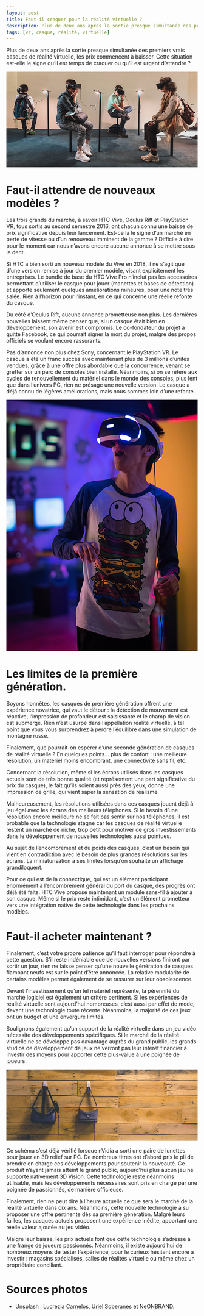 ```yaml
---
layout: post
title: Faut-il craquer pour la réalité virtuelle ?
description: Plus de deux ans après la sortie presque simultanée des premiers vrais casques de réalité virtuelle, les prix commencent à baisser. Est-ce le moment de craquer ou est-il urgent d’attendre ?
tags: [vr, casque, réalité, virtuelle]
---
```


Plus de deux ans après la sortie presque simultanée des premiers vrais casques de réalité virtuelle, les prix commencent à baisser. Cette situation est-elle le signe qu’il est temps de craquer ou qu’il est urgent d’attendre ?

<picture>
  <source srcset="/assets/images/articles/2018/vr/lucrezia-carnelos-1081230-unsplash.webp" type="image/webp">
  <source srcset="/assets/images/articles/2018/vr/lucrezia-carnelos-1081230-unsplash.jpg" type="image/jpeg"> 
  <img src="/assets/images/articles/2018/vr/lucrezia-carnelos-1081230-unsplash.jpg" >
</picture>

# Faut-il attendre de nouveaux modèles ?

Les trois grands du marché, à savoir HTC Vive, Oculus Rift et PlayStation VR, tous sortis au second semestre 2016, ont chacun connu une baisse de prix significative depuis leur lancement. Est-ce là le signe d’un marché en perte de vitesse ou d’un renouveau imminent de la gamme ? Difficile à dire pour le moment car nous n’avons encore aucune annonce à se mettre sous la dent.

Si HTC a bien sorti un nouveau modèle du Vive en 2018, il ne s’agit que d’une version remise à jour du premier modèle, visant explicitement les entreprises. Le bundle de base du HTC Vive Pro n’inclut pas les accessoires permettant d’utiliser le casque pour jouer (manettes et bases de détection) et apporte seulement quelques améliorations mineures, pour une note très salée. Rien à l’horizon pour l’instant, en ce qui concerne une réelle refonte du casque.

Du côté d’Oculus Rift, aucune annonce prometteuse non plus. Les dernières nouvelles laissent même penser que, si un casque était bien en développement, son avenir est compromis. Le co-fondateur du projet a quitté Facebook, ce qui pourrait signer la mort du projet, malgré des propos officiels se voulant encore rassurants.

Pas d’annonce non plus chez Sony, concernant le PlayStation VR. Le casque a été un franc succès avec maintenant plus de 3 millions d’unités vendues, grâce à une offre plus abordable que la concurrence, venant se greffer sur un parc de consoles bien installé. Néanmoins, si on se réfère aux cycles de renouvellement du matériel dans le monde des consoles, plus lent que dans l’univers PC, rien ne présage une nouvelle version. Le casque a déjà connu de légères améliorations, mais nous sommes loin d’une refonte.

<picture>
  <source srcset="/assets/images/articles/2018/vr/uriel-soberanes-794026-unsplash.webp" type="image/webp">
  <source srcset="/assets/images/articles/2018/vr/uriel-soberanes-794026-unsplash.jpg" type="image/jpeg"> 
  <img src="/assets/images/articles/2018/vr/uriel-soberanes-794026-unsplash.jpg" >
</picture>

# Les limites de la première génération.

Soyons honnêtes, les casques de première génération offrent une expérience novatrice, qui vaut le détour : la détection de mouvement est réactive, l’impression de profondeur est saisissante et le champ de vision est submergé. Rien n’est usurpé dans l’appellation réalité virtuelle, à tel point que vous vous surprendrez à perdre l’équilibre dans une simulation de montagne russe.

Finalement, que pourrait-on espérer d’une seconde génération de casques de réalité virtuelle ? En quelques points… plus de confort : une meilleure résolution, un matériel moins encombrant, une connectivité sans fil, etc.

Concernant la résolution, même si les écrans utilisés dans les casques actuels sont de très bonne qualité (et représentent une part significative du prix du casque), le fait qu’ils soient aussi près des yeux, donne une impression de grille, qui vient saper la sensation de réalisme.

Malheureusement, les résolutions utilisées dans ces casques jouent déjà à jeu égal avec les écrans des meilleurs téléphones. Si le besoin d’une résolution encore meilleure ne se fait pas sentir sur nos téléphones, il est probable que la technologie stagne car les casques de réalité virtuelle restent un marché de niche, trop petit pour motiver de gros investissements dans le développement de nouvelles technologies aussi pointues.

Au sujet de l’encombrement et du poids des casques, c’est un besoin qui vient en contradiction avec le besoin de plus grandes résolutions sur les écrans. La miniaturisation a ses limites lorsqu’on souhaite un affichage grandiloquent.

Pour ce qui est de la connectique, qui est un élément participant énormément à l’encombrement général du port du casque, des progrès ont déjà été faits. HTC Vive propose maintenant un module sans-fil à ajouter à son casque. Même si le prix reste intimidant, c’est un élément prometteur vers une intégration native de cette technologie dans les prochains modèles.

# Faut-il acheter maintenant ?

Finalement, c’est votre propre patience qu’il faut interroger pour répondre à cette question. S’il reste indéniable que de nouvelles versions finiront par sortir un jour, rien ne laisse penser qu’une nouvelle génération de casques flambant neufs est sur le point d’être annoncée. La relative modularité de certains modèles permet également de se rassurer sur leur obsolescence.

Devant l’investissement qu’un tel matériel représente, la pérennité du marché logiciel est également un critère pertinent. Si les expériences de réalité virtuelle sont aujourd’hui nombreuses, c’est aussi par effet de mode, devant une technologie toute récente. Néanmoins, la majorité de ces jeux ont un budget et une envergure limités.

Soulignons également qu’un support de la réalité virtuelle dans un jeu vidéo nécessite des développements spécifiques. Si le marché de la réalité virtuelle ne se développe pas davantage auprès du grand public, les grands studios de développement de jeux ne verront pas leur intérêt financier à investir des moyens pour apporter cette plus-value à une poignée de joueurs.

<picture>
  <source srcset="/assets/images/articles/2018/vr/neonbrand-386945-unsplash.webp" type="image/webp">
  <source srcset="/assets/images/articles/2018/vr/neonbrand-386945-unsplash.jpg" type="image/jpeg"> 
  <img src="/assets/images/articles/2018/vr/neonbrand-386945-unsplash.jpg" >
</picture>

Ce schéma s’est déjà vérifié lorsque nVidia a sorti une paire de lunettes pour jouer en 3D relief sur PC. De nombreux titres ont d’abord pris le pli de prendre en charge ces développements pour soutenir la nouveauté. Ce produit n’ayant jamais atteint le grand public, aujourd’hui plus aucun jeu ne supporte nativement 3D Vision. Cette technologie reste néanmoins utilisable, mais les développements nécessaires sont pris en charge par une poignée de passionnés, de manière officieuse.

Finalement, rien ne peut dire à l’heure actuelle ce que sera le marché de la réalité virtuelle dans dix ans. Néanmoins, cette nouvelle technologie a su proposer une offre pertinente dès sa première génération. Malgré leurs failles, les casques actuels proposent une expérience inédite, apportant une réelle valeur ajoutée au jeu vidéo.

Malgré leur baisse, les prix actuels font que cette technologie s’adresse à une frange de joueurs passionnés. Néanmoins, il existe aujourd’hui de nombreux moyens de tester l’expérience, pour le curieux hésitant encore à investir : magasins spécialisés, salles de réalités virtuelle ou même chez un propriétaire conciliant. 

# Sources photos

 * Unsplash : [Lucrezia Carnelos](https://unsplash.com/@ciabattespugnose), [Uriel Soberanes](https://unsplash.com/@soberanes) et [NeONBRAND](https://unsplash.com/@neonbrand).